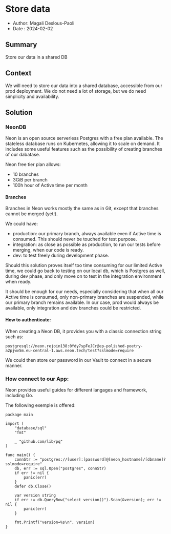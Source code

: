# Store data

- Author: Magali Deslous-Paoli
- Date : 2024-02-02

## Summary

Store our data in a shared DB

## Context

We will need to store our data into a shared database, accessible from our prod deployment. We do not need a lot of storage, but we do need simplicity and availability.

## Solution

### NeonDB

Neon is an open source serverless Postgres with a free plan available. The stateless database runs on Kubernetes, allowing it to scale on demand. It includes some useful features such as the possibility of creating branches of our dabatase.

Neon free tier plan allows:

- 10 branches
- 3GiB per branch
- 100h hour of Active time per month

#### Branches

Branches in Neon works mostly the same as in Git, except that branches cannot be merged (yet!).

We could have:

- production: our primary branch, always available even if Active time is consumed. This should never be touched for test purpose.
- integration: as close as possible as production, to run our tests before merging, when our code is ready.
- dev: to test freely during development phase.

Should this solution proves itself too time consuming for our limited Active time, we could go back to testing on our local db, which is Postgres as well, during dev phase, and only move on to test in the integration environment when ready.

It should be enough for our needs, especially considering that when all our Active time is consumed, only non-primary branches are suspended, while our primary branch remains available. In our case, prod would always be available, only integration and dev branches could be restricted.

#### How to authenticate:

When creating a Neon DB, it provides you with a classic connection string such as:

```
postgresql://neon.rejoin138:0Ydy7spFeJCr@ep-polished-poetry-a2pjwv5m.eu-central-1.aws.neon.tech/test?sslmode=require
```

We could then store our password in our Vault to connect in a secure manner.

### How connect to our App:

Neon provides useful guides for different langages and framework, including Go.

The following exemple is offered:

```
package main

import (
    "database/sql"
    "fmt"

    _ "github.com/lib/pq"
)

func main() {
    connStr := "postgres://[user]:[password]@[neon_hostname]/[dbname]?sslmode=require"
    db, err := sql.Open("postgres", connStr)
    if err != nil {
        panic(err)
    }
    defer db.Close()

    var version string
    if err := db.QueryRow("select version()").Scan(&version); err != nil {
        panic(err)
    }

    fmt.Printf("version=%s\n", version)
}
```
